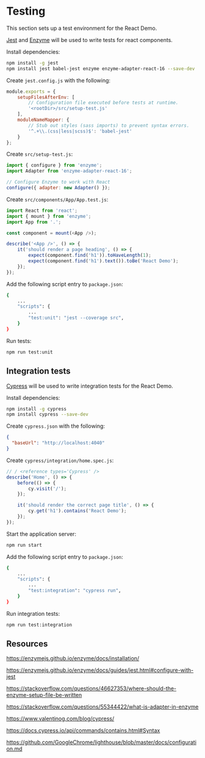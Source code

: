 # Testing

This section sets up a test environment for the React Demo.

[Jest](https://facebook.github.io/jest/docs/en/getting-started.html) and [Enzyme](https://enzymejs.github.io/enzyme/) will be used to write tests for react components.

Install dependencies:
```bash
npm install -g jest
npm install jest babel-jest enzyme enzyme-adapter-react-16 --save-dev
```

Create `jest.config.js` with the following:
```js
module.exports = {
    setupFilesAfterEnv: [
        // Configuration file executed before tests at runtime.
        '<rootDir>/src/setup-test.js'
    ],
    moduleNameMapper: {
        // Stub out styles (sass imports) to prevent syntax errors.
        '^.+\\.(css|less|scss)$': 'babel-jest'
    }
};
```

Create `src/setup-test.js`:
```js
import { configure } from 'enzyme';
import Adapter from 'enzyme-adapter-react-16';

// Configure Enzyme to work with React
configure({ adapter: new Adapter() });
```

Create `src/components/App/App.test.js`:
```js
import React from 'react';
import { mount } from 'enzyme';
import App from '.';

const component = mount(<App />);

describe('<App />', () => {
    it('should render a page heading', () => {
        expect(component.find('h1')).toHaveLength(1);
        expect(component.find('h1').text()).toBe('React Demo');
    });
});
```

Add the following script entry to `package.json`:
```bash
{
    ...
    "scripts": {
        ...
        "test:unit": "jest --coverage src",
    }
}
```

Run tests:
```bash
npm run test:unit
```

## Integration tests
[Cypress](https://www.cypress.io/) will be used to write integration tests for the React Demo.

Install dependencies:
```bash
npm install -g cypress
npm install cypress --save-dev
```

Create `cypress.json` with the following:
```json
{
  "baseUrl": "http://localhost:4040"
}
```

Create `cypress/integration/home.spec.js`:
```js
// / <reference types='Cypress' />
describe('Home', () => {
    before(() => {
        cy.visit('/');
    });

    it('should render the correct page title', () => {
        cy.get('h1').contains('React Demo');
    });
});
```

Start the application server:
```bash
npm run start
```

Add the following script entry to `package.json`:
```bash
{
    ...
    "scripts": {
        ...
        "test:integration": "cypress run",
    }
}
```

Run integration tests:
```bash
npm run test:integration
```


## Resources

https://enzymejs.github.io/enzyme/docs/installation/

https://enzymejs.github.io/enzyme/docs/guides/jest.html#configure-with-jest

https://stackoverflow.com/questions/46627353/where-should-the-enzyme-setup-file-be-written

https://stackoverflow.com/questions/55344422/what-is-adapter-in-enzyme

https://www.valentinog.com/blog/cypress/

https://docs.cypress.io/api/commands/contains.html#Syntax

https://github.com/GoogleChrome/lighthouse/blob/master/docs/configuration.md
